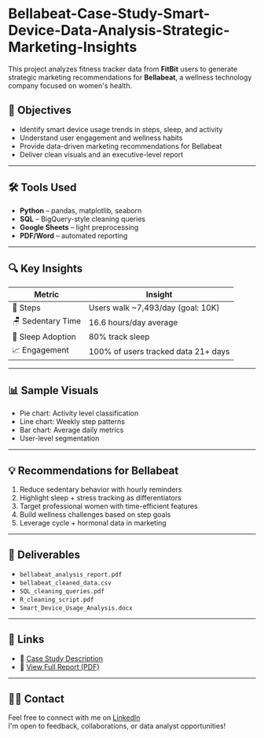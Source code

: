 # Bellabeat-Case-Study-Smart-Device-Data-Analysis-Strategic-Marketing-Insights
This project analyzes fitness tracker data from **FitBit** users to generate strategic marketing recommendations for **Bellabeat**, a wellness technology company focused on women's health.

## 🎯 Objectives
- Identify smart device usage trends in steps, sleep, and activity
- Understand user engagement and wellness habits
- Provide data-driven marketing recommendations for Bellabeat
- Deliver clean visuals and an executive-level report

---

## 🛠️ Tools Used
- **Python** – pandas, matplotlib, seaborn
- **SQL** – BigQuery-style cleaning queries
- **Google Sheets** – light preprocessing
- **PDF/Word** – automated reporting

---

## 🔍 Key Insights
| Metric | Insight |
|--------|---------|
| 🚶 Steps | Users walk ~7,493/day (goal: 10K) |
| 🪑 Sedentary Time | 16.6 hours/day average |
| 🌙 Sleep Adoption | 80% track sleep |
| 📈 Engagement | 100% of users tracked data 21+ days |

---

## 📊 Sample Visuals

- Pie chart: Activity level classification
- Line chart: Weekly step patterns
- Bar chart: Average daily metrics
- User-level segmentation

---

## 💡 Recommendations for Bellabeat
1. Reduce sedentary behavior with hourly reminders
2. Highlight sleep + stress tracking as differentiators
3. Target professional women with time-efficient features
4. Build wellness challenges based on step goals
5. Leverage cycle + hormonal data in marketing

---

## 📄 Deliverables
- `bellabeat_analysis_report.pdf`
- `bellabeat_cleaned_data.csv`
- `SQL_cleaning_queries.pdf`
- `R_cleaning_script.pdf`
- `Smart_Device_Usage_Analysis.docx`

---

## 🔗 Links
- 📘 [Case Study Description](https://www.kaggle.com/datasets/arashnic/fitbit)
- 📄 [View Full Report (PDF)](./bellabeat_analysis_report.pdf)

---

## 🙋‍♂️ Contact
Feel free to connect with me on [LinkedIn](#)  
I'm open to feedback, collaborations, or data analyst opportunities!
